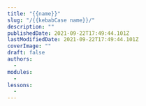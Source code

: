 ```yaml
---
title: "{{name}}"
slug: "/{{kebabCase name}}/"
description: ""
publishedDate: 2021-09-22T17:49:44.101Z
lastModifiedDate: 2021-09-22T17:49:44.101Z
coverImage: ""
draft: false
authors:
  -
modules:
  -
lessons:
  -
---
```

